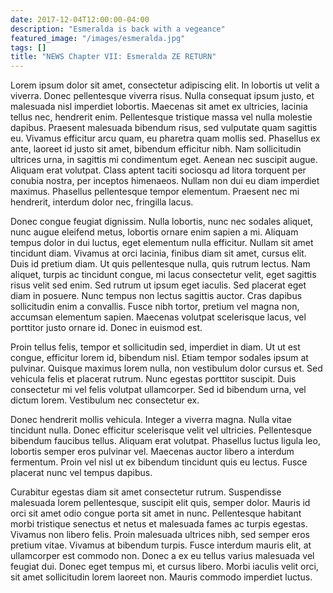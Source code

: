 ```yaml
---
date: 2017-12-04T12:00:00-04:00
description: "Esmeralda is back with a vegeance"
featured_image: "/images/esmeralda.jpg"
tags: []
title: "NEWS Chapter VII: Esmeralda ZE RETURN"
---
```

Lorem ipsum dolor sit amet, consectetur adipiscing elit. In lobortis ut velit a viverra. Donec pellentesque viverra risus. Nulla consequat ipsum justo, et malesuada nisl imperdiet lobortis. Maecenas sit amet ex ultricies, lacinia tellus nec, hendrerit enim. Pellentesque tristique massa vel nulla molestie dapibus. Praesent malesuada bibendum risus, sed vulputate quam sagittis eu. Vivamus efficitur arcu quam, eu pharetra quam mollis sed. Phasellus ex ante, laoreet id justo sit amet, bibendum efficitur nibh. Nam sollicitudin ultrices urna, in sagittis mi condimentum eget. Aenean nec suscipit augue. Aliquam erat volutpat. Class aptent taciti sociosqu ad litora torquent per conubia nostra, per inceptos himenaeos. Nullam non dui eu diam imperdiet maximus. Phasellus pellentesque tempor elementum. Praesent nec mi hendrerit, interdum dolor nec, fringilla lacus.

Donec congue feugiat dignissim. Nulla lobortis, nunc nec sodales aliquet, nunc augue eleifend metus, lobortis ornare enim sapien a mi. Aliquam tempus dolor in dui luctus, eget elementum nulla efficitur. Nullam sit amet tincidunt diam. Vivamus at orci lacinia, finibus diam sit amet, cursus elit. Duis id pretium diam. Ut quis pellentesque nulla, quis rutrum lectus. Nam aliquet, turpis ac tincidunt congue, mi lacus consectetur velit, eget sagittis risus velit sed enim. Sed rutrum ut ipsum eget iaculis. Sed placerat eget diam in posuere. Nunc tempus non lectus sagittis auctor. Cras dapibus sollicitudin enim a convallis. Fusce nibh tortor, pretium vel magna non, accumsan elementum sapien. Maecenas volutpat scelerisque lacus, vel porttitor justo ornare id. Donec in euismod est.

Proin tellus felis, tempor et sollicitudin sed, imperdiet in diam. Ut ut est congue, efficitur lorem id, bibendum nisl. Etiam tempor sodales ipsum at pulvinar. Quisque maximus lorem nulla, non vestibulum dolor cursus et. Sed vehicula felis et placerat rutrum. Nunc egestas porttitor suscipit. Duis consectetur mi vel felis volutpat ullamcorper. Sed id bibendum urna, vel dictum lorem. Vestibulum nec consectetur ex.

Donec hendrerit mollis vehicula. Integer a viverra magna. Nulla vitae tincidunt nulla. Donec efficitur scelerisque velit vel ultricies. Pellentesque bibendum faucibus tellus. Aliquam erat volutpat. Phasellus luctus ligula leo, lobortis semper eros pulvinar vel. Maecenas auctor libero a interdum fermentum. Proin vel nisl ut ex bibendum tincidunt quis eu lectus. Fusce placerat nunc vel tempus dapibus.

Curabitur egestas diam sit amet consectetur rutrum. Suspendisse malesuada lorem pellentesque, suscipit elit quis, semper dolor. Mauris id orci sit amet odio congue porta sit amet in nunc. Pellentesque habitant morbi tristique senectus et netus et malesuada fames ac turpis egestas. Vivamus non libero felis. Proin malesuada ultrices nibh, sed semper eros pretium vitae. Vivamus at bibendum turpis. Fusce interdum mauris elit, at ullamcorper est commodo non. Donec a ex eu tellus varius malesuada vel feugiat dui. Donec eget tempus mi, et cursus libero. Morbi iaculis velit orci, sit amet sollicitudin lorem laoreet non. Mauris commodo imperdiet luctus.